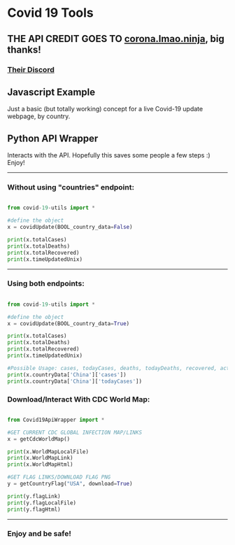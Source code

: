 # Covid 19 Tools

## THE API CREDIT GOES TO [corona.lmao.ninja](https://github.com/NovelCOVID/API), big thanks!
### [Their Discord](https://discordapp.com/invite/EvbMshU)

## Javascript Example
Just a basic (but totally working) concept for a live Covid-19 update webpage, by country.

## Python API Wrapper
Interacts with the API.
Hopefully this saves some people a few steps :)
Enjoy!

-------

### Without using "countries" endpoint:

```py

from covid-19-utils import *

#define the object
x = covidUpdate(BOOL_country_data=False)

print(x.totalCases)
print(x.totalDeaths)
print(x.totalRecovered)
print(x.timeUpdatedUnix)
```
-------

### Using both endpoints:
```py

from covid-19-utils import *

#define the object
x = covidUpdate(BOOL_country_data=True)

print(x.totalCases)
print(x.totalDeaths)
print(x.totalRecovered)
print(x.timeUpdatedUnix)

#Possible Usage: cases, todayCases, deaths, todayDeaths, recovered, active, critical, casesPerOneMillion
print(x.countryData['China']['cases'])
print(x.countryData['China']['todayCases'])

```
### Download/Interact With CDC World Map:
```py

from Covid19ApiWrapper import *

#GET CURRENT CDC GLOBAL INFECTION MAP/LINKS
x = getCdcWorldMap()

print(x.WorldMapLocalFile)
print(x.WorldMapLink)
print(x.WorldMapHtml)

#GET FLAG LINKS/DOWNLOAD FLAG PNG
y = getCountryFlag("USA", download=True)

print(y.flagLink)
print(y.flagLocalFile)
print(y.flagHtml)


```
-------
### Enjoy and be safe!

